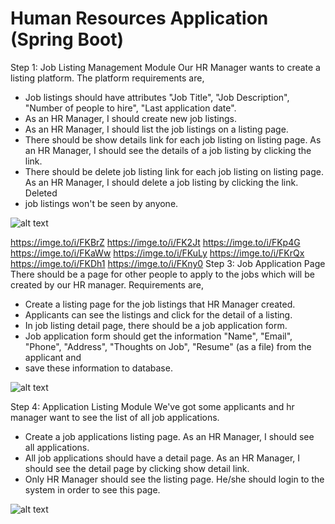 
# Human Resources Application (Spring Boot)


Step 1: Job Listing Management Module
Our HR Manager wants to create a listing platform. The platform requirements are,
* Job listings should have attributes "Job Title", "Job Description", "Number of people to hire", "Last application date".
* As an HR Manager, I should create new job listings.
* As an HR Manager, I should list the job listings on a listing page.
* There should be show details link for each job listing on listing page. As an HR Manager, I should see the details of a job listing by clicking the link.
* There should be delete job listing link for each job listing on listing page. As an HR Manager, I should delete a job listing by clicking the link. Deleted
* job listings won't be seen by anyone.

![alt text](https://a.imge.to/2019/07/15/FKBrZ.png)

https://imge.to/i/FKBrZ
https://imge.to/i/FK2Jt
https://imge.to/i/FKp4G
https://imge.to/i/FKaWw
https://imge.to/i/FKuLy
https://imge.to/i/FKrQx
https://imge.to/i/FKDh1
https://imge.to/i/FKny0
Step 3: Job Application Page
There should be a page for other people to apply to the jobs which will be created by our HR manager. Requirements are,
* Create a listing page for the job listings that HR Manager created.
* Applicants can see the listings and click for the detail of a listing.
* In job listing detail page, there should be a job application form.
* Job application form should get the information "Name", "Email", "Phone", "Address", "Thoughts on Job", "Resume" (as a file) from the applicant and
* save these information to database.

![alt text](http://url/to/img.png)

Step 4: Application Listing Module
We've got some applicants and hr manager want to see the list of all job applications.
* Create a job applications listing page. As an HR Manager, I should see all applications.
* All job applications should have a detail page. As an HR Manager, I should see the detail page by clicking show detail link.
* Only HR Manager should see the listing page. He/she should login to the system in order to see this page.

![alt text](http://url/to/img.png)
